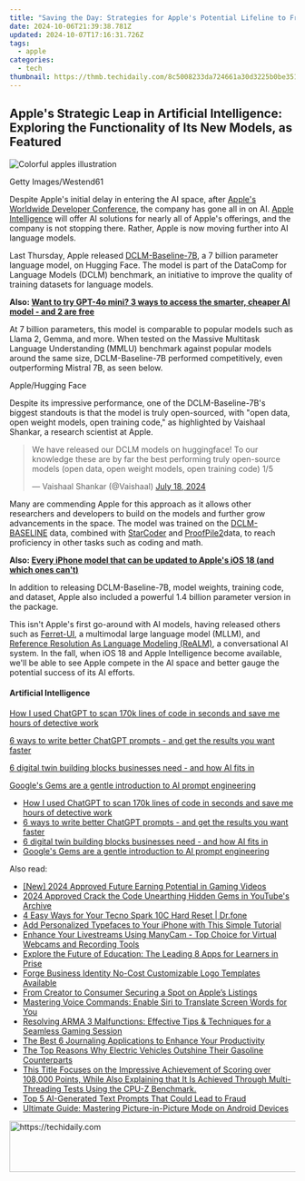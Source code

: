 ```yaml
---
title: "Saving the Day: Strategies for Apple's Potential Lifeline to Frustrated Sonos Owners"
date: 2024-10-06T21:39:38.781Z
updated: 2024-10-07T17:16:31.726Z
tags:
  - apple
categories:
  - tech
thumbnail: https://thmb.techidaily.com/8c5008233da724661a30d3225b0be351e1d277e0e18468f4536db088e3157824.jpg
---
```


## Apple's Strategic Leap in Artificial Intelligence: Exploring the Functionality of Its New Models, as Featured

![Colorful apples illustration](https://www.zdnet.com/a/img/resize/9bb89d50786dede51226d07270c24895165cb839/2024/07/22/915e58d3-9ce8-4208-b390-f7b0a6bddd77/gettyimages-1300502150.jpg?auto=webp&precrop=2121,1192,x0,y0&width=1280)

Getty Images/Westend61

Despite Apple's initial delay in entering the AI space, after [Apple's Worldwide Developer Conference](https://www.zdnet.com/article/v/), the company has gone all in on AI. [Apple Intelligence](https://www.zdnet.com/article/what-is-apple-intelligence-everything-to-know-about-ai-features-coming-to-iphones-macs-and-ipads/) will offer AI solutions for nearly all of Apple's offerings, and the company is not stopping there. Rather, Apple is now moving further into AI language models. 

Last Thursday, Apple released [DCLM-Baseline-7B](https://huggingface.co/apple/DCLM-7B), a 7 billion parameter language model, on Hugging Face. The model is part of the DataComp for Language Models (DCLM) benchmark, an initiative to improve the quality of training datasets for language models.

**Also: [Want to try GPT-4o mini? 3 ways to access the smarter, cheaper AI model - and 2 are free](https://www.zdnet.com/article/want-to-try-gpt-4o-mini-3-ways-to-access-the-smarter-cheaper-ai-model-and-2-are-free/)**

At 7 billion parameters, this model is comparable to popular models such as Llama 2, Gemma, and more. When tested on the Massive Multitask Language Understanding (MMLU) benchmark against popular models around the same size, DCLM-Baseline-7B performed competitively, even outperforming Mistral 7B, as seen below. 

Apple/Hugging Face

Despite its impressive performance, one of the DCLM-Baseline-7B's biggest standouts is that the model is truly open-sourced, with "open data, open weight models, open training code," as highlighted by Vaishaal Shankar, a research scientist at Apple. 

> We have released our DCLM models on huggingface! To our knowledge these are by far the best performing truly open-source models (open data, open weight models, open training code) 1/5
> 
> — Vaishaal Shankar (@Vaishaal) [July 18, 2024](https://twitter.com/Vaishaal/status/1813956553042711006?ref%5Fsrc=twsrc^tfw)

Many are commending Apple for this approach as it allows other researchers and developers to build on the models and further grow advancements in the space. The model was trained on the [DCLM-BASELINE](https://huggingface.co/datasets/mlfoundations/dclm-baseline-1.0) data, combined with [StarCoder](https://huggingface.co/datasets/bigcode/starcoderdata) and [ProofPile2](http://proofpile2)data, to reach proficiency in other tasks such as coding and math.

**Also: [Every iPhone model that can be updated to Apple's iOS 18 (and which ones can't)](https://www.zdnet.com/article/every-iphone-model-that-can-be-updated-to-apples-new-ios-18-public-beta-and-which-ones-cant/)**

In addition to releasing DCLM-Baseline-7B, model weights, training code, and dataset, Apple also included a powerful 1.4 billion parameter version in the package. 

This isn't Apple's first go-around with AI models, having released others such as [Ferret-UI](https://www.zdnet.com/article/apples-new-ai-model-can-understand-your-home-screen-and-supercharge-siri/), a multimodal large language model (MLLM), and [Reference Resolution As Language Modeling (ReALM)](https://www.zdnet.com/article/apple-claims-its-on-device-ai-system-realm-substantially-outperforms-gpt-4/), a conversational AI system. In the fall, when iOS 18 and Apple Intelligence become available, we'll be able to see Apple compete in the AI space and better gauge the potential success of its AI efforts.

#### Artificial Intelligence

[How I used ChatGPT to scan 170k lines of code in seconds and save me hours of detective work](https://www.zdnet.com/article/how-chatgpt-scanned-170k-lines-of-code-in-seconds-and-saved-me-hours-of-work/ "How I used ChatGPT to scan 170k lines of code in seconds and save me hours of detective work")

[6 ways to write better ChatGPT prompts - and get the results you want faster](https://www.zdnet.com/article/6-ways-to-write-better-chatgpt-prompts-and-get-the-results-you-want-faster/ "6 ways to write better ChatGPT prompts - and get the results you want faster")

[6 digital twin building blocks businesses need - and how AI fits in](https://www.zdnet.com/article/6-digital-twin-building-blocks-businesses-need-and-how-ai-fits-in/ "6 digital twin building blocks businesses need - and how AI fits in")

[Google's Gems are a gentle introduction to AI prompt engineering](https://www.zdnet.com/article/googles-gems-are-a-gentle-introduction-to-ai-prompt-engineering/ "Google's Gems are a gentle introduction to AI prompt engineering")

* [How I used ChatGPT to scan 170k lines of code in seconds and save me hours of detective work](https://www.zdnet.com/article/how-chatgpt-scanned-170k-lines-of-code-in-seconds-and-saved-me-hours-of-work/ "How I used ChatGPT to scan 170k lines of code in seconds and save me hours of detective work")
* [6 ways to write better ChatGPT prompts - and get the results you want faster](https://www.zdnet.com/article/6-ways-to-write-better-chatgpt-prompts-and-get-the-results-you-want-faster/ "6 ways to write better ChatGPT prompts - and get the results you want faster")
* [6 digital twin building blocks businesses need - and how AI fits in](https://www.zdnet.com/article/6-digital-twin-building-blocks-businesses-need-and-how-ai-fits-in/ "6 digital twin building blocks businesses need - and how AI fits in")
* [Google's Gems are a gentle introduction to AI prompt engineering](https://www.zdnet.com/article/googles-gems-are-a-gentle-introduction-to-ai-prompt-engineering/ "Google's Gems are a gentle introduction to AI prompt engineering")

<ins class="adsbygoogle"
     style="display:block"
     data-ad-format="autorelaxed"
     data-ad-client="ca-pub-7571918770474297"
     data-ad-slot="1223367746"></ins>

<ins class="adsbygoogle"
     style="display:block"
     data-ad-client="ca-pub-7571918770474297"
     data-ad-slot="8358498916"
     data-ad-format="auto"
     data-full-width-responsive="true"></ins>

<span class="atpl-alsoreadstyle">Also read:</span>
<div><ul>
<li><a href="https://youtube-webster.techidaily.com/024-approved-future-earning-potential-in-gaming-videos/"><u>[New] 2024 Approved Future Earning Potential in Gaming Videos</u></a></li>
<li><a href="https://youtube-docs.techidaily.com/approved-crack-the-code-unearthing-hidden-gems-in-youtubes-archive/"><u>2024 Approved Crack the Code Unearthing Hidden Gems in YouTube's Archive</u></a></li>
<li><a href="https://phone-solutions.techidaily.com/4-easy-ways-for-your-tecno-spark-10c-hard-reset-drfone-by-drfone-reset-android-reset-android/"><u>4 Easy Ways for Your Tecno Spark 10C Hard Reset | Dr.fone</u></a></li>
<li><a href="https://tech-recovery.techidaily.com/add-personalized-typefaces-to-your-iphone-with-this-simple-tutorial/"><u>Add Personalized Typefaces to Your iPhone with This Simple Tutorial</u></a></li>
<li><a href="https://techtrends.techidaily.com/enhance-your-livestreams-using-manycam-top-choice-for-virtual-webcams-and-recording-tools/"><u>Enhance Your Livestreams Using ManyCam - Top Choice for Virtual Webcams and Recording Tools</u></a></li>
<li><a href="https://tech-recovery.techidaily.com/explore-the-future-of-education-the-leading-8-apps-for-learners-in-prise/"><u>Explore the Future of Education: The Leading 8 Apps for Learners in Prise</u></a></li>
<li><a href="https://article-posts.techidaily.com/forge-business-identity-no-cost-customizable-logo-templates-available/"><u>Forge Business Identity No-Cost Customizable Logo Templates Available</u></a></li>
<li><a href="https://fox-direct.techidaily.com/from-creator-to-consumer-securing-a-spot-on-apples-listings/"><u>From Creator to Consumer Securing a Spot on Apple’s Listings</u></a></li>
<li><a href="https://tech-recovery.techidaily.com/mastering-voice-commands-enable-siri-to-translate-screen-words-for-you/"><u>Mastering Voice Commands: Enable Siri to Translate Screen Words for You</u></a></li>
<li><a href="https://tech-recovery.techidaily.com/resolving-arma-3-malfunctions-effective-tips-and-techniques-for-a-seamless-gaming-session/"><u>Resolving ARMA 3 Malfunctions: Effective Tips & Techniques for a Seamless Gaming Session</u></a></li>
<li><a href="https://tech-recovery.techidaily.com/the-best-6-journaling-applications-to-enhance-your-productivity/"><u>The Best 6 Journaling Applications to Enhance Your Productivity</u></a></li>
<li><a href="https://tech-recovery.techidaily.com/the-top-reasons-why-electric-vehicles-outshine-their-gasoline-counterparts/"><u>The Top Reasons Why Electric Vehicles Outshine Their Gasoline Counterparts</u></a></li>
<li><a href="https://hardware-help.techidaily.com/this-title-focuses-on-the-impressive-achievement-of-scoring-over-108000-points-while-also-explaining-that-it-is-achieved-through-multi-threading-tests-using65/"><u>This Title Focuses on the Impressive Achievement of Scoring over 108,000 Points, While Also Explaining that It Is Achieved Through Multi-Threading Tests Using the CPU-Z Benchmark.</u></a></li>
<li><a href="https://tech-haven.techidaily.com/top-5-ai-generated-text-prompts-that-could-lead-to-fraud/"><u>Top 5 AI-Generated Text Prompts That Could Lead to Fraud</u></a></li>
<li><a href="https://tech-recovery.techidaily.com/ultimate-guide-mastering-picture-in-picture-mode-on-android-devices/"><u>Ultimate Guide: Mastering Picture-in-Picture Mode on Android Devices</u></a></li>
</ul></div>

<!-- affiliate ads begin -->
<a href="https://unicoeye.pxf.io/c/5597632/2134228/18498" target="_top" id="2134228">
  <img src="//a.impactradius-go.com/display-ad/18498-2134228" border="0" alt="https://techidaily.com" width="728" height="90"/>
</a>
<img height="0" width="0" src="https://unicoeye.pxf.io/i/5597632/2134228/18498" style="position:absolute;visibility:hidden;" border="0" />
<!-- affiliate ads end -->

